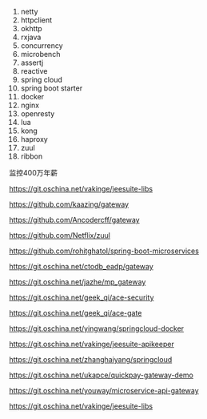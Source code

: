 1. netty
2. httpclient
3. okhttp
4. rxjava
5. concurrency
6. microbench
7. assertj
8. reactive
9. spring cloud
10. spring boot starter
11. docker
12. nginx
13. openresty
14. lua
15. kong
16. haproxy
17. zuul
18. ribbon


监控400万年薪



https://git.oschina.net/vakinge/jeesuite-libs

https://github.com/kaazing/gateway

https://github.com/Ancodercff/gateway

https://github.com/Netflix/zuul

https://github.com/rohitghatol/spring-boot-microservices

https://git.oschina.net/ctodb_eadp/gateway

https://git.oschina.net/jazhe/mp_gateway

https://git.oschina.net/geek_qi/ace-security

https://git.oschina.net/geek_qi/ace-gate

https://git.oschina.net/yingwang/springcloud-docker

https://git.oschina.net/vakinge/jeesuite-apikeeper

https://git.oschina.net/zhanghaiyang/springcloud

https://git.oschina.net/ukapce/quickpay-gateway-demo

https://git.oschina.net/youway/microservice-api-gateway

https://git.oschina.net/vakinge/jeesuite-libs